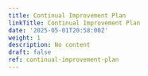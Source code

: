```yaml
---
title: Continual Improvement Plan
linkTitle: Continual Improvement Plan
date: '2025-05-01T20:58:00Z'
weight: 1
description: No content
draft: false
ref: continual-improvement-plan
---
```


